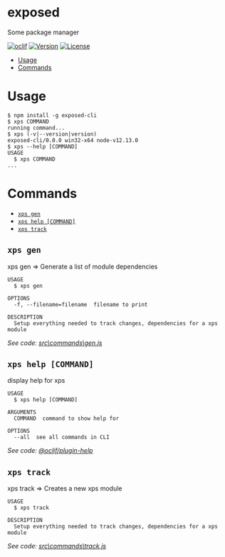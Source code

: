 exposed
=======

Some package manager

[![oclif](https://img.shields.io/badge/cli-oclif-brightgreen.svg)](https://oclif.io)
[![Version](https://img.shields.io/github/package-json/v/fuckingbored/exposed)](https://github.com/fuckingbored/exposed)
[![License](https://img.shields.io/github/license/fuckingbored/exposed)](https://github.com/fuckingbored/exposed/blob/master/LICENSE)

<!-- toc -->
* [Usage](#usage)
* [Commands](#commands)
<!-- tocstop -->
# Usage
<!-- usage -->
```sh-session
$ npm install -g exposed-cli
$ xps COMMAND
running command...
$ xps (-v|--version|version)
exposed-cli/0.0.0 win32-x64 node-v12.13.0
$ xps --help [COMMAND]
USAGE
  $ xps COMMAND
...
```
<!-- usagestop -->
# Commands
<!-- commands -->
* [`xps gen`](#xps-gen)
* [`xps help [COMMAND]`](#xps-help-command)
* [`xps track`](#xps-track)

## `xps gen`

xps gen => Generate a list of module dependencies

```
USAGE
  $ xps gen

OPTIONS
  -f, --filename=filename  filename to print

DESCRIPTION
  Setup everything needed to track changes, dependencies for a xps module
```

_See code: [src\commands\gen.js](https://github.com/fuckingbored/exposed/blob/v0.0.0/src\commands\gen.js)_

## `xps help [COMMAND]`

display help for xps

```
USAGE
  $ xps help [COMMAND]

ARGUMENTS
  COMMAND  command to show help for

OPTIONS
  --all  see all commands in CLI
```

_See code: [@oclif/plugin-help](https://github.com/oclif/plugin-help/blob/v2.2.3/src\commands\help.ts)_

## `xps track`

xps track => Creates a new xps module

```
USAGE
  $ xps track

DESCRIPTION
  Setup everything needed to track changes, dependencies for a xps module
```

_See code: [src\commands\track.js](https://github.com/fuckingbored/exposed/blob/v0.0.0/src\commands\track.js)_
<!-- commandsstop -->
